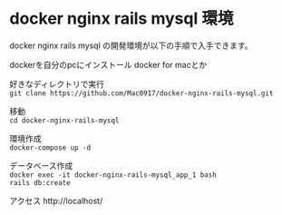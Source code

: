 # docker nginx rails mysql 環境
docker nginx rails mysql の開発環境が以下の手順で入手できます。

dockerを自分のpcにインストール docker for macとか

好きなディレクトリで実行<br>
`git clone https://github.com/Mac0917/docker-nginx-rails-mysql.git`

移動<br>
`cd docker-nginx-rails-mysql`

環境作成<br>
`docker-compose up -d`

データベース作成<br>
`docker exec -it docker-nginx-rails-mysql_app_1 bash`<br>
`rails db:create`

アクセス
http://localhost/


